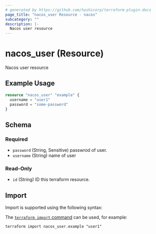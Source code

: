 ```yaml
---
# generated by https://github.com/hashicorp/terraform-plugin-docs
page_title: "nacos_user Resource - nacos"
subcategory: ""
description: |-
  Nacos user resource
---
```


# nacos_user (Resource)

Nacos user resource

## Example Usage

```terraform
resource "nacos_user" "example" {
  username = "user1"
  password = "some-password"
}
```

<!-- schema generated by tfplugindocs -->
## Schema

### Required

- `password` (String, Sensitive) passwrod of user.
- `username` (String) name of user

### Read-Only

- `id` (String) ID this terraform resource.

## Import

Import is supported using the following syntax:

The [`terraform import` command](https://developer.hashicorp.com/terraform/cli/commands/import) can be used, for example:

```shell
terraform import nacos_user.example "user1"
```
